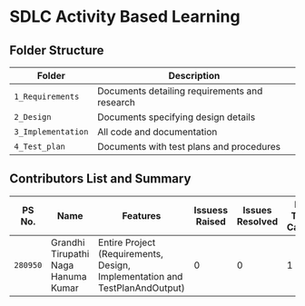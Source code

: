 # SDLC Activity Based Learning

## Folder Structure
Folder             | Description
-------------------| -----------------------------------------
`1_Requirements`   | Documents detailing requirements and research
`2_Design`         | Documents specifying design details
`3_Implementation` | All code and documentation
`4_Test_plan`      | Documents with test plans and procedures

## Contributors List and Summary

PS No.   |  Name   |    Features    | Issuess Raised |Issues Resolved|No Test Cases|Test Case Pass
---------|---------|----------------|----------------|---------------|-------------|--------------
`280950` | Grandhi Tirupathi Naga Hanuma Kumar  | Entire Project (Requirements, Design, Implementation and TestPlanAndOutput)	   | 0     | 0 |1  |1     
    


